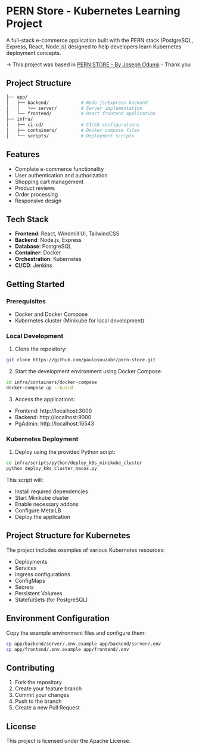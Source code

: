 # PERN Store - Kubernetes Learning Project

A full-stack e-commerce application built with the PERN stack (PostgreSQL, Express, React, Node.js) designed to help developers learn Kubernetes deployment concepts.

-> This project was based in [PERN STORE - By Joseph Odunsi](https://github.com/dhatGuy/PERN-Store) - Thank you

## Project Structure

```bash
├── app/
│   ├── backend/            # Node.js/Express backend
│   │   └── server/         # Server implementation
│   └── frontend/           # React frontend application
├── infra/
│   ├── ci-cd/              # CI/CD configurations
│   ├── containers/         # Docker compose files
│   └── scripts/            # Deployment scripts
```

## Features

- Complete e-commerce functionality
- User authentication and authorization
- Shopping cart management
- Product reviews
- Order processing
- Responsive design

## Tech Stack

- **Frontend**: React, Windmill UI, TailwindCSS
- **Backend**: Node.js, Express
- **Database**: PostgreSQL
- **Container**: Docker
- **Orchestration**: Kubernetes
- **CI/CD**: Jenkins

## Getting Started

### Prerequisites

- Docker and Docker Compose
- Kubernetes cluster (Minikube for local development)

### Local Development

1. Clone the repository:
```sh
git clone https://github.com/paulosouzabr/pern-store.git
```

2. Start the development environment using Docker Compose:
```sh
cd infra/containers/docker-compose
docker-compose up --build
```

3. Access the applications:
- Frontend: http://localhost:3000
- Backend: http://localhost:9000
- PgAdmin: http://localhost:16543

### Kubernetes Deployment

1. Deploy using the provided Python script:
```sh
cd infra/scripts/python/deploy_k8s_minikube_cluster
python deploy_k8s_cluster_macos.py
```

This script will:
- Install required dependencies
- Start Minikube cluster
- Enable necessary addons
- Configure MetalLB
- Deploy the application

## Project Structure for Kubernetes

The project includes examples of various Kubernetes resources:
- Deployments
- Services
- Ingress configurations
- ConfigMaps
- Secrets
- Persistent Volumes
- StatefulSets (for PostgreSQL)

## Environment Configuration

Copy the example environment files and configure them:
```sh
cp app/backend/server/.env.example app/backend/server/.env
cp app/frontend/.env.example app/frontend/.env
```

## Contributing

1. Fork the repository
2. Create your feature branch
3. Commit your changes
4. Push to the branch
5. Create a new Pull Request

## License

This project is licensed under the Apache License.
